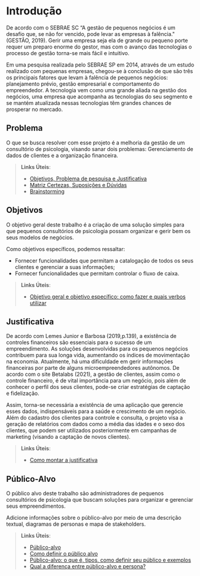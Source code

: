 # Introdução

De acordo com o SEBRAE SC “A gestão de pequenos negócios é um desafio que, se não for vencido, pode levar as empresas à falência." (GESTÃO, 2019). Gerir uma empresa seja ela de grande ou pequeno porte requer um preparo enorme do gestor, mas com o avanço das tecnologias o processo de gestão torna-se mais fácil e intuitivo.

Em uma pesquisa realizada pelo SEBRAE SP em 2014, através de um estudo realizado com pequenas empresas, chegou-se à conclusão de que são três os principais fatores que levam à falência de pequenos negócios: planejamento prévio, gestão empresarial e comportamento do empreendedor. A tecnologia vem como uma grande aliada na gestão dos negócios, uma empresa que acompanha as tecnologias do seu segmento e se mantém atualizada nessas tecnologias têm grandes chances de prosperar no mercado.


## Problema

O que se busca resolver com esse projeto é a melhoria da gestão de um consultório de psicologia, visando sanar dois problemas: Gerenciamento de dados de clientes e a organização financeira.

> **Links Úteis**:
> - [Objetivos, Problema de pesquisa e Justificativa](https://medium.com/@versioparole/objetivos-problema-de-pesquisa-e-justificativa-c98c8233b9c3)
> - [Matriz Certezas, Suposições e Dúvidas](https://medium.com/educa%C3%A7%C3%A3o-fora-da-caixa/matriz-certezas-suposi%C3%A7%C3%B5es-e-d%C3%BAvidas-fa2263633655)
> - [Brainstorming](https://www.euax.com.br/2018/09/brainstorming/)

## Objetivos

O objetivo geral deste trabalho é a criação de uma solução simples para que pequenos consultórios de psicologia possam organizar e gerir bem os seus modelos de negócios.

Como objetivos específicos, podemos ressaltar:
* Fornecer funcionalidades que permitam a catalogação de todos os seus clientes e gerenciar a suas informações;
* Fornecer funcionalidades que permitam controlar o fluxo de caixa.
 
> **Links Úteis**:
> - [Objetivo geral e objetivo específico: como fazer e quais verbos utilizar](https://blog.mettzer.com/diferenca-entre-objetivo-geral-e-objetivo-especifico/)

## Justificativa

De acordo com Lemes Junior e Barbosa (2019,p.139), a existência de controles financeiros são essenciais para o sucesso de um empreendimento. As soluções desenvolvidas para os pequenos negócios contribuem para sua longa vida, aumentando os índices de movimentação na economia.
Atualmente, há uma dificuldade em gerir informações financeiras por parte de alguns microempreendedores autônomos. De acordo com o site Betalabs (2021), a gestão de clientes, assim como o controle financeiro, é de vital importância para um negócio, pois além de conhecer o perfil dos seus clientes, pode-se criar estratégias de captação e fidelização.

Assim, torna-se necessária a existência de uma aplicação que gerencie esses dados, indispensáveis para a saúde e crescimento de um negócio. Além do cadastro dos clientes para controle e consulta, o projeto visa a geração de relatórios com dados como a média das idades e o sexo dos clientes, que podem ser utilizados posteriormente em campanhas de marketing (visando a captação de novos clientes).

> **Links Úteis**:
> - [Como montar a justificativa](https://guiadamonografia.com.br/como-montar-justificativa-do-tcc/)

## Público-Alvo

O público alvo deste trabalho são administradores de pequenos consultórios de psicologia que buscam soluções para organizar e gerenciar seus empreendimentos.


Adicione informações sobre o público-alvo por meio de uma descrição textual, diagramas de personas e mapa de stakeholders.

> **Links Úteis**:
> - [Público-alvo](https://blog.hotmart.com/pt-br/publico-alvo/)
> - [Como definir o público alvo](https://exame.com/pme/5-dicas-essenciais-para-definir-o-publico-alvo-do-seu-negocio/)
> - [Público-alvo: o que é, tipos, como definir seu público e exemplos](https://klickpages.com.br/blog/publico-alvo-o-que-e/)
> - [Qual a diferença entre público-alvo e persona?](https://rockcontent.com/blog/diferenca-publico-alvo-e-persona/)
